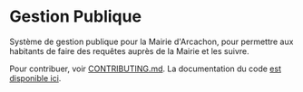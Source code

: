 # Gestion Publique

Système de gestion publique pour la Mairie d'Arcachon, pour permettre aux habitants de faire des requêtes auprès de la Mairie et les suivre.

Pour contribuer, voir [CONTRIBUTING.md](CONTRIBUTING.md).
La documentation du code [est disponible ici](http://arcachon-ville.gitlab.io/formulaide/documentation).
